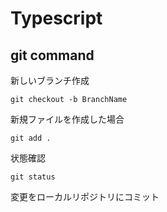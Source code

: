 # Typescript

## git command

新しいブランチ作成

```
git checkout -b BranchName
```

新規ファイルを作成した場合

```
git add .
```

状態確認

```
git status
```

変更をローカルリポジトリにコミット
